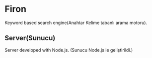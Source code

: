 # Firon
Keyword based search engine(Anahtar Kelime tabanlı arama motoru).
<h2>Server(Sunucu)</h2>
<p>Server developed with Node.js. (Sunucu Node.js ie geliştirildi.)</p>
